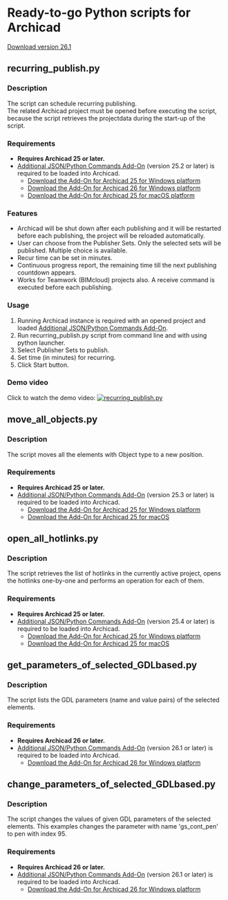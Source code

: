 # Ready-to-go Python scripts for Archicad

[Download version 26.1](https://github.com/tlorantfy/archicad-python-scripts/archive/refs/tags/26.1.zip)

## recurring_publish.py

### Description
The script can schedule recurring publishing.  
The related Archicad project must be opened before executing the script, because the script retrieves the projectdata during the start-up of the script.

### Requirements
* **Requires Archicad 25 or later.**
* [Additional JSON/Python Commands Add-On](https://github.com/tlorantfy/archicad-additional-json-commands) (version 25.2 or later) is required to be loaded into Archicad.
  * [Download the Add-On for Archicad 25 for Windows platform](https://github.com/tlorantfy/archicad-additional-json-commands/releases/download/25.2/archicad-additional-json-commands.apx)
  * [Download the Add-On for Archicad 26 for Windows platform](https://github.com/tlorantfy/archicad-additional-json-commands/releases/download/26.1/archicad-additional-json-commands.apx)
  * [Download the Add-On for Archicad 25 for macOS platform](https://github.com/tlorantfy/archicad-additional-json-commands/releases/download/25.2/archicad-additional-json-commands.bundle.zip)

### Features

* Archicad will be shut down after each publishing and it will be restarted before each publishing, the project will be reloaded automatically.
* User can choose from the Publisher Sets. Only the selected sets will be published. Multiple choice is available.
* Recur time can be set in minutes.
* Continuous progress report, the remaining time till the next publishing countdown appears.
* Works for Teamwork (BIMcloud) projects also. A receive command is executed before each publishing.

### Usage

1. Running Archicad instance is required with an opened project and loaded [Additional JSON/Python Commands Add-On](https://github.com/tlorantfy/archicad-additional-json-commands/releases).
2. Run recurring_publish.py script from command line and with using python launcher.
3. Select Publisher Sets to publish.
4. Set time (in minutes) for recurring.
5. Click Start button.

### Demo video
Click to watch the demo video:
[![recurring_publish.py](https://j.gifs.com/lRY80V.gif)](https://ttprivatenew.s3.amazonaws.com/pulse/lorantfyt/attachments/16911630/archicad_recurring_publish_demo.mp4)

## move_all_objects.py

### Description
The script moves all the elements with Object type to a new position.  

### Requirements
* **Requires Archicad 25 or later.**
* [Additional JSON/Python Commands Add-On](https://github.com/tlorantfy/archicad-additional-json-commands) (version 25.3 or later) is required to be loaded into Archicad.
  * [Download the Add-On for Archicad 25 for Windows platform](https://github.com/tlorantfy/archicad-additional-json-commands/releases/download/25.3/archicad-additional-json-commands.apx)
  * [Download the Add-On for Archicad 25 for macOS](https://github.com/tlorantfy/archicad-additional-json-commands/releases/download/25.3/archicad-additional-json-commands.bundle.zip)

## open_all_hotlinks.py

### Description
The script retrieves the list of hotlinks in the currently active project, opens the hotlinks one-by-one and performs an operation for each of them.

### Requirements
* **Requires Archicad 25 or later.**
* [Additional JSON/Python Commands Add-On](https://github.com/tlorantfy/archicad-additional-json-commands) (version 25.4 or later) is required to be loaded into Archicad.
  * [Download the Add-On for Archicad 25 for Windows platform](https://github.com/tlorantfy/archicad-additional-json-commands/releases/download/25.4/archicad-additional-json-commands.apx)
  * [Download the Add-On for Archicad 25 for macOS](https://github.com/tlorantfy/archicad-additional-json-commands/releases/download/25.4/archicad-additional-json-commands.bundle.zip)

## get_parameters_of_selected_GDLbased.py

### Description
The script lists the GDL parameters (name and value pairs) of the selected elements.

### Requirements
* **Requires Archicad 26 or later.**
* [Additional JSON/Python Commands Add-On](https://github.com/tlorantfy/archicad-additional-json-commands) (version 26.1 or later) is required to be loaded into Archicad.
  * [Download the Add-On for Archicad 26 for Windows platform](https://github.com/tlorantfy/archicad-additional-json-commands/releases/download/26.1/archicad-additional-json-commands.apx)

## change_parameters_of_selected_GDLbased.py

### Description
The script changes the values of given GDL parameters of the selected elements.
This examples changes the parameter with name 'gs_cont_pen' to pen with index 95.

### Requirements
* **Requires Archicad 26 or later.**
* [Additional JSON/Python Commands Add-On](https://github.com/tlorantfy/archicad-additional-json-commands) (version 26.1 or later) is required to be loaded into Archicad.
  * [Download the Add-On for Archicad 26 for Windows platform](https://github.com/tlorantfy/archicad-additional-json-commands/releases/download/26.1/archicad-additional-json-commands.apx)